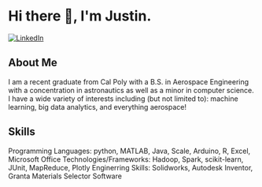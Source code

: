 # Hi there 👋, I'm Justin.

[![LinkedIn](https://upload.wikimedia.org/wikipedia/commons/thumb/8/81/LinkedIn_icon.svg/2048px-LinkedIn_icon.svg.png)](https://www.linkedin.com/in/justinferrales/)



## About Me
I am a recent graduate from Cal Poly with a B.S. in Aerospace Engineering with a concentration in astronautics as well as a minor in computer science. I have a wide variety of interests including (but not limited to): machine learning, big data analytics, and everything aerospace!

## Skills
Programming Languages: python, MATLAB, Java, Scale, Arduino, R, Excel, Microsoft Office
Technologies/Frameworks: Hadoop, Spark, scikit-learn, JUnit, MapReduce, Plotly
Enginerring Skills: Solidworks, Autodesk Inventor, Granta Materials Selector Software

